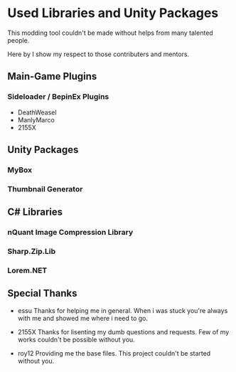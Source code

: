 # Used Libraries and Unity Packages

This modding tool couldn't be made without helps from many talented people.

Here by I show my respect to those contributers and mentors.

## Main-Game Plugins

### Sideloader / BepinEx Plugins

-   DeathWeasel
-   ManlyMarco
-   2155X

## Unity Packages

### MyBox

### Thumbnail Generator

## C# Libraries

### nQuant Image Compression Library

### Sharp.Zip.Lib

### Lorem.NET

## Special Thanks

-   essu
    Thanks for helping me in general. When i was stuck you're always with me and showed me where i need to go.

-   2155X
    Thanks for lisenting my dumb questions and requests. Few of my works couldn't be possible without you.

-   roy12
    Providing me the base files. This project couldn't be started without you.
